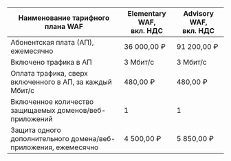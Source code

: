 | Наименование тарифного плана WAF | Elementary WAF,<br>вкл. НДС | Advisory WAF,<br>вкл. НДС |
| --- | --- | --- |
| Абонентская плата (АП), ежемесячно | 36&nbsp;000,00&nbsp;₽ | 91&nbsp;200,00&nbsp;₽ |
| Включено трафика в АП | 3 Мбит/с | 3 Мбит/с |
| Оплата трафика, сверх включенного в АП, за каждый Мбит/с | 480,00&nbsp;₽ | 480,00&nbsp;₽ |
| Включенное количество защищаемых доменов/веб-приложений | 1 | 1 |
| Защита одного дополнительного домена/веб-приложения, ежемесячно | 4&nbsp;500,00&nbsp;₽ | 5&nbsp;850,00&nbsp;₽ |
